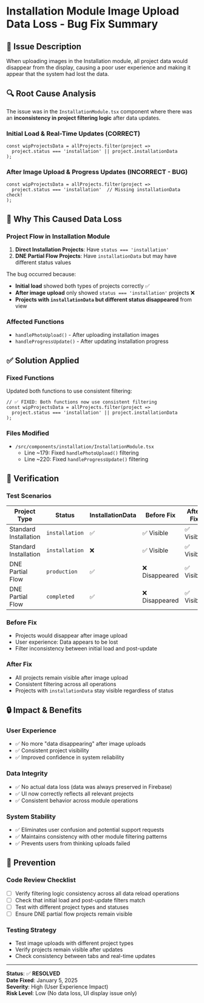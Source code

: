# Installation Module Image Upload Data Loss - Bug Fix Summary

## 🐛 **Issue Description**
When uploading images in the Installation module, all project data would disappear from the display, causing a poor user experience and making it appear that the system had lost the data.

## 🔍 **Root Cause Analysis**
The issue was in the `InstallationModule.tsx` component where there was an **inconsistency in project filtering logic** after data updates.

### **Initial Load & Real-Time Updates (CORRECT)**
```tsx
const wipProjectsData = allProjects.filter(project =>
  project.status === 'installation' || project.installationData
);
```

### **After Image Upload & Progress Updates (INCORRECT - BUG)**
```tsx
const wipProjectsData = allProjects.filter(project => 
  project.status === 'installation'  // Missing installationData check!
);
```

## 🎯 **Why This Caused Data Loss**

### **Project Flow in Installation Module**
1. **Direct Installation Projects**: Have `status === 'installation'`
2. **DNE Partial Flow Projects**: Have `installationData` but may have different status values

The bug occurred because:
- **Initial load** showed both types of projects correctly ✅
- **After image upload** only showed `status === 'installation'` projects ❌
- **Projects with `installationData` but different status disappeared** from view

### **Affected Functions**
- `handlePhotoUpload()` - After uploading installation images
- `handleProgressUpdate()` - After updating installation progress

## ✅ **Solution Applied**

### **Fixed Functions**
Updated both functions to use consistent filtering:

```tsx
// ✅ FIXED: Both functions now use consistent filtering
const wipProjectsData = allProjects.filter(project =>
  project.status === 'installation' || project.installationData
);
```

### **Files Modified**
- `/src/components/installation/InstallationModule.tsx`
  - Line ~179: Fixed `handlePhotoUpload()` filtering
  - Line ~220: Fixed `handleProgressUpdate()` filtering

## 🧪 **Verification**

### **Test Scenarios**
| Project Type | Status | InstallationData | Before Fix | After Fix |
|-------------|--------|------------------|------------|-----------|
| Standard Installation | `installation` | ✅ | ✅ Visible | ✅ Visible |
| Standard Installation | `installation` | ❌ | ✅ Visible | ✅ Visible |
| DNE Partial Flow | `production` | ✅ | ❌ Disappeared | ✅ Visible |
| DNE Partial Flow | `completed` | ✅ | ❌ Disappeared | ✅ Visible |

### **Before Fix**
- Projects would disappear after image upload
- User experience: Data appears to be lost
- Filter inconsistency between initial load and post-update

### **After Fix**
- All projects remain visible after image upload
- Consistent filtering across all operations
- Projects with `installationData` stay visible regardless of status

## 🔒 **Impact & Benefits**

### **User Experience**
- ✅ No more "data disappearing" after image uploads
- ✅ Consistent project visibility
- ✅ Improved confidence in system reliability

### **Data Integrity**
- ✅ No actual data loss (data was always preserved in Firebase)
- ✅ UI now correctly reflects all relevant projects
- ✅ Consistent behavior across module operations

### **System Stability**
- ✅ Eliminates user confusion and potential support requests
- ✅ Maintains consistency with other module filtering patterns
- ✅ Prevents users from thinking uploads failed

## 📝 **Prevention**

### **Code Review Checklist**
- [ ] Verify filtering logic consistency across all data reload operations
- [ ] Check that initial load and post-update filters match
- [ ] Test with different project types and statuses
- [ ] Ensure DNE partial flow projects remain visible

### **Testing Strategy**
- Test image uploads with different project types
- Verify projects remain visible after updates
- Check consistency between tabs and real-time updates

---

**Status**: ✅ **RESOLVED**  
**Date Fixed**: January 5, 2025  
**Severity**: High (User Experience Impact)  
**Risk Level**: Low (No data loss, UI display issue only)
